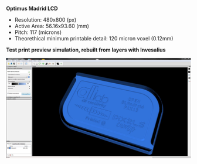 **Optimus Madrid LCD**

- Resolution: 480x800 (px)
- Active Area: 56.16x93.60 (mm)
- Pitch: 117 (microns)
- Theorethical minimum printable detail: 120 micron voxel (0.12mm)

**Test print preview simulation, rebuilt from layers with Invesalius**

![TestPrintSimulationRebuild](OpenSLAndroidPixie-TestPrintSimulation.JPG)
